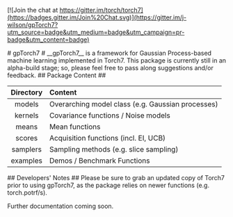 [![Join the chat at https://gitter.im/torch/torch7](https://badges.gitter.im/Join%20Chat.svg)](https://gitter.im/j-wilson/gpTorch7?utm_source=badge&utm_medium=badge&utm_campaign=pr-badge&utm_content=badge)

<a name="gpTorch7.intro.dok"/>
# gpTorch7 #
__gpTorch7__ is a framework for Gaussian Process-based machine learning implemented in Torch7. This package is currently still in an alpha-build stage; so, please feel free to pass along suggestions and/or feedback.
<a name="gpTorch7.content.dok"/>
## Package Content ##

Directory    | Content 
:-------------:|:----------------------
models   | Overarching model class (e.g. Gaussian processes)
kernels  | Covariance functions / Noise models
means    | Mean functions
scores   | Acquisition functions (incl. EI, UCB)
samplers | Sampling methods (e.g. slice sampling)
examples | Demos / Benchmark Functions
<a name="gpTorch7.dev.dok"/>
## Developers' Notes ##
Please be sure to grab an updated copy of Torch7 prior to using gpTorch7, as the package relies on newer functions (e.g. torch.potrf/s).

Further documentation coming soon.
